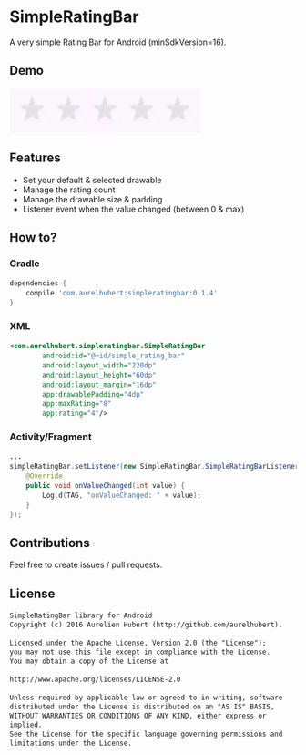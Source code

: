 
# SimpleRatingBar
A very simple Rating Bar for Android (minSdkVersion=16).

## Demo
<img src="https://raw.githubusercontent.com/aurelhubert/simpleratingbar/master/demo.gif" width="335" height="78" />

## Features
* Set your default & selected drawable
* Manage the rating count
* Manage the drawable size & padding
* Listener event when the value changed (between 0 & max)

## How to?

### Gradle
```groovy
dependencies {
    compile 'com.aurelhubert:simpleratingbar:0.1.4'
}
```
### XML
```xml
<com.aurelhubert.simpleratingbar.SimpleRatingBar
        android:id="@+id/simple_rating_bar"
        android:layout_width="220dp"
        android:layout_height="60dp"
        android:layout_margin="16dp"
        app:drawablePadding="4dp"
        app:maxRating="8"
        app:rating="4"/>
```

### Activity/Fragment
```java
...
simpleRatingBar.setListener(new SimpleRatingBar.SimpleRatingBarListener() {
	@Override
	public void onValueChanged(int value) {
		Log.d(TAG, "onValueChanged: " + value);
	}
});

```

## Contributions
Feel free to create issues / pull requests.

## License
```
SimpleRatingBar library for Android
Copyright (c) 2016 Aurelien Hubert (http://github.com/aurelhubert).

Licensed under the Apache License, Version 2.0 (the "License");
you may not use this file except in compliance with the License.
You may obtain a copy of the License at

http://www.apache.org/licenses/LICENSE-2.0

Unless required by applicable law or agreed to in writing, software
distributed under the License is distributed on an "AS IS" BASIS,
WITHOUT WARRANTIES OR CONDITIONS OF ANY KIND, either express or implied.
See the License for the specific language governing permissions and
limitations under the License.
```
